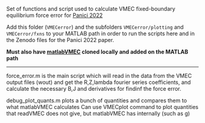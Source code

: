 Set of functions and script used to calculate VMEC fixed-boundary equilibrium force error for [Panici 2022](https://arxiv.org/abs/2203.17173)

Add this folder (`VMECerror`) and the subfolders `VMECerror/plotting` and `VMECerror/fxns` to your MATLAB path in order to run the scripts here and in the Zenodo files for the Panici 2022 paper.

**Must also have [matlabVMEC](https://github.com/lazersos/matlabVMEC) cloned locally and added on the MATLAB path**

-------------------------------------------------------------------------
force_error.m is the main script which will read in the data from the VMEC
output files (wout) and get the R,Z,lambda fourier series coefficients,
and calculate the necessary B,J and derivatives for findinf the force
error.


debug_plot_quants.m plots a bunch of quantities and compares them to what 
matlabVMEC calculates
	Can use VMECplot command to plot quantities that readVMEC does not
	give, but matlabVMEC has internally (such as g)
